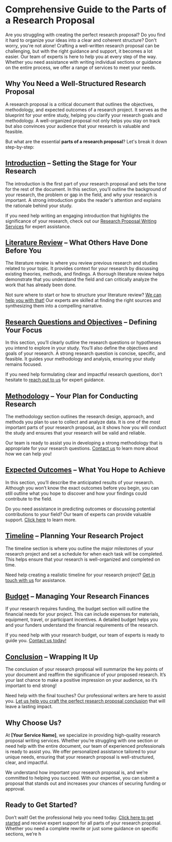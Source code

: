 # Comprehensive Guide to the Parts of a Research Proposal

Are you struggling with creating the perfect research proposal? Do you find it hard to organize your ideas into a clear and coherent structure? Don't worry, you're not alone! Crafting a well-written research proposal can be challenging, but with the right guidance and support, it becomes a lot easier. Our team of experts is here to help you at every step of the way. Whether you need assistance with writing individual sections or guidance on the entire process, we offer a range of services to meet your needs.

## Why You Need a Well-Structured Research Proposal

A research proposal is a critical document that outlines the objectives, methodology, and expected outcomes of a research project. It serves as the blueprint for your entire study, helping you clarify your research goals and methodology. A well-organized proposal not only helps you stay on track but also convinces your audience that your research is valuable and feasible.

But what are the essential **parts of a research proposal**? Let's break it down step-by-step:

## [Introduction](https://tinyurl.com/topessay?keyword=parts+of+research+proposal) – Setting the Stage for Your Research

The introduction is the first part of your research proposal and sets the tone for the rest of the document. In this section, you’ll outline the background of your research, the problem or gap in the field, and why your research is important. A strong introduction grabs the reader's attention and explains the rationale behind your study.

If you need help writing an engaging introduction that highlights the significance of your research, check out our [Research Proposal Writing Services](https://tinyurl.com/topessay?keyword=parts+of+research+proposal) for expert assistance.

## [Literature Review](https://tinyurl.com/topessay?keyword=parts+of+research+proposal) – What Others Have Done Before You

The literature review is where you review previous research and studies related to your topic. It provides context for your research by discussing existing theories, methods, and findings. A thorough literature review helps demonstrate that you understand the field and can critically analyze the work that has already been done.

Not sure where to start or how to structure your literature review? [We can help you with that!](https://tinyurl.com/topessay?keyword=parts+of+research+proposal) Our experts are skilled at finding the right sources and synthesizing them into a compelling narrative.

## [Research Questions and Objectives](https://tinyurl.com/topessay?keyword=parts+of+research+proposal) – Defining Your Focus

In this section, you’ll clearly outline the research questions or hypotheses you intend to explore in your study. You’ll also define the objectives and goals of your research. A strong research question is concise, specific, and feasible. It guides your methodology and analysis, ensuring your study remains focused.

If you need help formulating clear and impactful research questions, don't hesitate to [reach out to us](https://tinyurl.com/topessay?keyword=parts+of+research+proposal) for expert guidance.

## [Methodology](https://tinyurl.com/topessay?keyword=parts+of+research+proposal) – Your Plan for Conducting Research

The methodology section outlines the research design, approach, and methods you plan to use to collect and analyze data. It is one of the most important parts of your research proposal, as it shows how you will conduct the study and ensures that your research will be valid and reliable.

Our team is ready to assist you in developing a strong methodology that is appropriate for your research questions. [Contact us](https://tinyurl.com/topessay?keyword=parts+of+research+proposal) to learn more about how we can help you!

## [Expected Outcomes](https://tinyurl.com/topessay?keyword=parts+of+research+proposal) – What You Hope to Achieve

In this section, you’ll describe the anticipated results of your research. Although you won’t know the exact outcomes before you begin, you can still outline what you hope to discover and how your findings could contribute to the field.

Do you need assistance in predicting outcomes or discussing potential contributions to your field? Our team of experts can provide valuable support. [Click here](https://tinyurl.com/topessay?keyword=parts+of+research+proposal) to learn more.

## [Timeline](https://tinyurl.com/topessay?keyword=parts+of+research+proposal) – Planning Your Research Project

The timeline section is where you outline the major milestones of your research project and set a schedule for when each task will be completed. This helps ensure that your research is well-organized and completed on time.

Need help creating a realistic timeline for your research project? [Get in touch with us](https://tinyurl.com/topessay?keyword=parts+of+research+proposal) for assistance.

## [Budget](https://tinyurl.com/topessay?keyword=parts+of+research+proposal) – Managing Your Research Finances

If your research requires funding, the budget section will outline the financial needs for your project. This can include expenses for materials, equipment, travel, or participant incentives. A detailed budget helps you and your funders understand the financial requirements of the research.

If you need help with your research budget, our team of experts is ready to guide you. [Contact us today!](https://tinyurl.com/topessay?keyword=parts+of+research+proposal)

## [Conclusion](https://tinyurl.com/topessay?keyword=parts+of+research+proposal) – Wrapping It Up

The conclusion of your research proposal will summarize the key points of your document and reaffirm the significance of your proposed research. It’s your last chance to make a positive impression on your audience, so it’s important to end strong!

Need help with the final touches? Our professional writers are here to assist you. [Let us help you craft the perfect research proposal conclusion](https://tinyurl.com/topessay?keyword=parts+of+research+proposal) that will leave a lasting impact.

## Why Choose Us?

At **[Your Service Name]**, we specialize in providing high-quality research proposal writing services. Whether you’re struggling with one section or need help with the entire document, our team of experienced professionals is ready to assist you. We offer personalized assistance tailored to your unique needs, ensuring that your research proposal is well-structured, clear, and impactful.

We understand how important your research proposal is, and we’re committed to helping you succeed. With our expertise, you can submit a proposal that stands out and increases your chances of securing funding or approval.

## Ready to Get Started?

Don’t wait! Get the professional help you need today. [Click here to get started](https://tinyurl.com/topessay?keyword=parts+of+research+proposal) and receive expert support for all parts of your research proposal. Whether you need a complete rewrite or just some guidance on specific sections, we’re h
